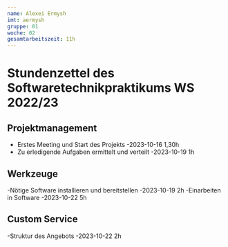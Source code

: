 ```yaml
---
name: Alexei Ermysh
imt: aermysh
gruppe: 01
woche: 02
gesamtarbeitszeit: 11h
---
```


# Stundenzettel des Softwaretechnikpraktikums WS 2022/23

## Projektmanagement
- Erstes Meeting und Start des Projekts 
    -2023-10-16 1,30h
- Zu erledigende Aufgaben ermittelt und verteilt
    -2023-10-19 1h
## Werkzeuge
-Nötige Software installieren und bereitstellen 
    -2023-10-19 2h
-Einarbeiten in Software
    -2023-10-22 5h
## Custom Service
-Struktur des Angebots 
    -2023-10-22 2h

